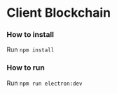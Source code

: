 # Client Blockchain
### How to install
Run `npm install`

### How to run
Run `npm run electron:dev`
